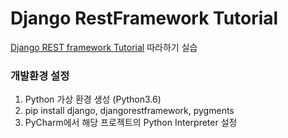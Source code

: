# Django RestFramework Tutorial
[Django REST framework Tutorial](https://www.django-rest-framework.org/tutorial/1-serialization/) 따라하기 실습

### 개발환경 설정
1. Python 가상 환경 생성 (Python3.6)
2. pip install django, djangorestframework, pygments
3. PyCharm에서 해당 프로젝트의 Python Interpreter 설정
